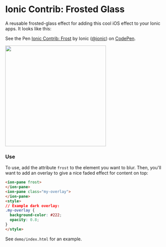 Ionic Contrib: Frosted Glass
===================

A reusable frosted-glass effect for adding this cool iOS effect to your Ionic apps. It looks like this:


<p data-height="266" data-theme-id="3572" data-slug-hash="pmBch" data-default-tab="result" data-user="ionic" class='codepen'>See the Pen <a href='http://codepen.io/ionic/pen/pmBch/'>Ionic Contrib: Frost</a> by Ionic (<a href='http://codepen.io/ionic'>@ionic</a>) on <a href='http://codepen.io'>CodePen</a>.</p>
<script async src="//codepen.io/assets/embed/ei.js"></script>

<img src="http://ionicframework.com.s3.amazonaws.com/contrib/frost2.png" style="width: 319px; background-size: 100%">

### Use

To use, add the attribute `frost` to the element you want to blur. Then, you'll want to add an overlay to give a nice faded effect for content on top:

```html
<ion-pane frost>
</ion-pane>
<ion-pane class="my-overlay">
</ion-pane>
<style>
// Example dark overlay:
.my-overlay {
  background-color: #222;
  opacity: 0.8;
}
</style>
```

See `demo/index.html` for an example.

